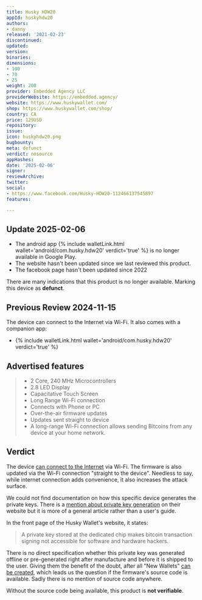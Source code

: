 ```yaml
---
title: Husky HDW20
appId: huskyhdw20
authors:
- danny
released: '2021-02-23'
discontinued: 
updated: 
version: 
binaries: 
dimensions:
- 100
- 70
- 25
weight: 200
provider: Embedded Agency LLC
providerWebsite: https://embedded.agency/
website: https://www.huskywallet.com/
shop: https://www.huskywallet.com/shop/
country: CA
price: 129USD
repository: 
issue: 
icon: huskyhdw20.png
bugbounty: 
meta: defunct
verdict: nosource
appHashes: 
date: '2025-02-06'
signer: 
reviewArchive: 
twitter: 
social:
- https://www.facebook.com/Husky-HDW20-112466137545897
features: 

---
```


## Update 2025-02-06

- The android app {% include walletLink.html wallet='android/com.husky.hdw20' verdict='true' %} is no longer available in Google Play.
- The website hasn't been updated since we last reviewed this product. 
- The facebook page hasn't been updated since 2022

There are many indications that this product is no longer available. Marking this device as **defunct**.

## Previous Review 2024-11-15

The device can connect to the Internet via Wi-Fi. It also comes with a companion app:

- {% include walletLink.html wallet='android/com.husky.hdw20' verdict='true' %}

## Advertised features

> - 2 Core, 240 MHz Microcontrollers
> - 2.8 LED Display
> - Capacitative Touch Screen
> - Long Range Wi-Fi connection
> - Connects with Phone or PC
> - Over-the-air firmware updates
> - Updates sent straight to device
> - A long-range Wi-Fi connection allows sending Bitcoins from any device at your home network.

## Verdict 

The device [can connect to the Internet](https://www.huskywallet.com/articles/how-to-install-software/) via Wi-Fi. The firmware is also updated via the Wi-Fi connection "straight to the device". Needless to say, while internet connection adds convenience, it also increases the attack surface.

We could not find documentation on how this specific device generates the private keys. There is a [mention about private key generation](https://www.huskywallet.com/articles/set-single-address/) on their website but it is more of a general article rather than a user's guide.

In the front page of the Husky Wallet's website, it states:

> A private key stored at the dedicated chip makes bitcoin transaction signing not accessible for software and hardware hackers.

There is no direct specification whether this private key was generated offline or pre-generated right after manufacture and before it is shipped to the user. Giving them the benefit of the doubt, after all "New Wallets" [can be created](https://www.huskywallet.com/articles/how-to-test-your-wallet/), which leads us the question if the firmware's source code is available. Sadly there is no mention of source code anywhere.

Without the source code being available, this product is **not verifiable**.


